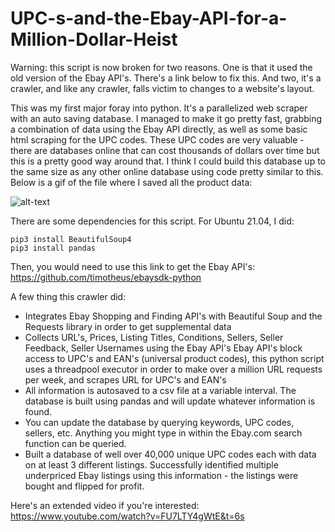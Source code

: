 # UPC-s-and-the-Ebay-API-for-a-Million-Dollar-Heist

Warning: this script is now broken for two reasons. One is that it used the old version of the Ebay API's. There's a link below to fix this. And two, it's a crawler, and like any crawler, falls victim to changes to a website's layout.

This was my first major foray into python. It's a parallelized web scraper with an auto saving database. I managed to make it go pretty fast, grabbing a combination of data using the Ebay API directly, as well as some basic html scraping for the UPC codes. These UPC codes are very valuable - there are databases online that can cost thousands of dollars over time but this is a pretty good way around that. I think I could build this database up to the same size as any other online database using code pretty similar to this. Below is a gif of the file where I saved all the product data:

![alt-text](https://github.com/kelmensonj/UPC-s-and-the-Ebay-API-for-a-Million-Dollar-Heist/blob/master/libre_upc.gif)

There are some dependencies for this script. For Ubuntu 21.04, I did:

```
pip3 install BeautifulSoup4
pip3 install pandas
```

Then, you would need to use this link to get the Ebay API's: https://github.com/timotheus/ebaysdk-python

A few thing this crawler did:

* Integrates Ebay Shopping and Finding API's with Beautiful Soup and the Requests library in order to get supplemental data
* Collects URL's, Prices, Listing Titles, Conditions, Sellers, Seller Feedback, Seller Usernames using the Ebay API's Ebay API's block access to UPC's and EAN's (universal product codes), this python script uses a threadpool executor in order to make over a million URL requests per week, and scrapes URL for UPC's and EAN's
* All information is autosaved to a csv file at a variable interval. The database is built using pandas and will update whatever information is found.
* You can update the database by querying keywords, UPC codes, sellers, etc. Anything you might type in within the Ebay.com search function can be queried.
* Built a database of well over 40,000 unique UPC codes each with data on at least 3 different listings. Successfully identified multiple underpriced Ebay listings using this information - the listings were bought and flipped for profit.

Here's an extended video if you're interested: https://www.youtube.com/watch?v=FU7LTY4gWtE&t=6s

